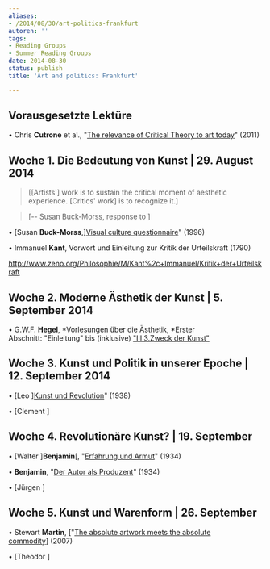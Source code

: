 ```yaml
---
aliases:
- /2014/08/30/art-politics-frankfurt
autoren: ''
tags:
- Reading Groups
- Summer Reading Groups
date: 2014-08-30
status: publish
title: 'Art and politics: Frankfurt'

---
```



## Vorausgesetzte Lektüre

• Chris **Cutrone** et al., "[The relevance of Critical Theory to art today](/2011/01/01/the-relevance-of-critical-theory-to-art-today/#cutrone)" (2011)
## Woche 1. Die Bedeutung von Kunst | 29. August 2014

> [[Artists'] work is to sustain the critical moment of aesthetic experience. [Critics' work] is to recognize it.]

> [-- Susan Buck-Morss, response to ]

• [Susan **Buck-Morss**,][Visual culture questionnaire](file/readings/buckmorss_visualcultquest.pdf)" (1996)

• Immanuel **Kant**, Vorwort und Einleitung zur Kritik der Urteilskraft (1790)

<http://www.zeno.org/Philosophie/M/Kant%2c+Immanuel/Kritik+der+Urteilskraft>

## Woche 2. Moderne Ästhetik der Kunst | 5. September 2014

• G.W.F. **Hegel**, *Vorlesungen über die Ästhetik, *Erster Abschnitt: "Einleitung" bis (inklusive) ["III.3.Zweck der Kunst"](http://user.uni-frankfurt.de/~tstahl/Hegel%20-%20Werke%20-%20Band%2013%20-%20Vorlesungen%20%C3%BCber%20die%20%C3%84sthethik%20I%20-%20OCRed.pdf)
## Woche 3. Kunst und Politik in unserer Epoche | 12. September 2014

• [Leo ][Kunst und Revolution](https://www.marxists.org/deutsch/archiv/trotzki/1939/07/kunst.htm)" (1938)

• [Clement ]

## Woche 4. Revolutionäre Kunst? | 19. September

• [Walter ]**Benjamin**[, "[Erfahrung und Armut](http://www.textlog.de/benjamin-erfahrung-armut.html)" (1934)

• **Benjamin**, "[Der Autor als Produzent](http://www.texturen-online.net/methodik/benjamin/autor-als-produzent/)" (1934)

• [Jürgen ]

## Woche 5. Kunst und Warenform | 26. September

• Stewart **Martin**, ["[The absolute artwork meets the absolute commodity](file/readings/martinstewart_absoluteartworkcommodity_rp2007.pdf)] (2007)

• [Theodor ]
